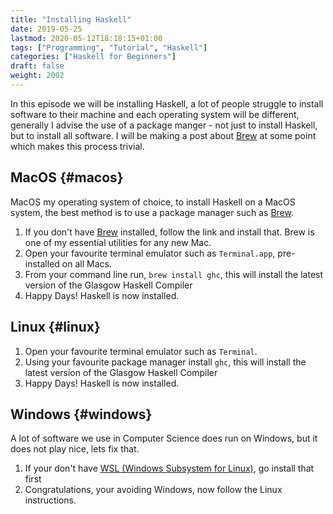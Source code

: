```yaml
---
title: "Installing Haskell"
date: 2019-05-25
lastmod: 2020-05-12T18:18:15+01:00
tags: ["Programming", "Tutorial", "Haskell"]
categories: ["Haskell for Beginners"]
draft: false
weight: 2002
---
```


In this episode we will be installing Haskell, a lot of people struggle to install software to their machine and each operating system will be different, generally I advise the use of a package manger - not just to install Haskell, but to  install all software. I will be making a post about [Brew](https://brew.sh/) at some point which makes this process trivial.


## MacOS {#macos}

MacOS my operating system of choice, to install Haskell on a MacOS system, the best method is to use a package manager such as [Brew](https://brew.sh/).

1.  If you don't have [Brew](https://brew.sh/) installed, follow the link and install that. Brew is one of my essential utilities for any new Mac.
2.  Open your favourite terminal emulator such as `Terminal.app`, pre-installed on all Macs.
3.  From your command line run, `brew install ghc`, this will install the latest version of the <span class="underline">Glasgow Haskell Compiler</span>
4.  Happy Days! Haskell is now installed.


## Linux {#linux}

1.  Open your favourite terminal emulator such as `Terminal`.
2.  Using your favourite package manager install `ghc`, this will install the latest version of the <span class="underline">Glasgow Haskell Compiler</span>
3.  Happy Days! Haskell is now installed.


## Windows {#windows}

A lot of software we use in Computer Science does run on Windows, but it does not play nice, lets fix that.

1.  If your don't have [WSL (Windows Subsystem for Linux)](https://docs.microsoft.com/en-us/windows/wsl/install-win10), go install that first
2.  Congratulations, your avoiding Windows, now follow the Linux instructions.
